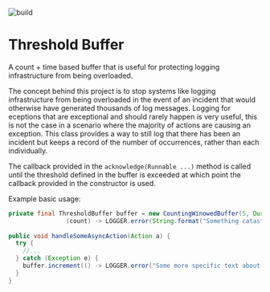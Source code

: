 ![build](https://github.com/JamesMcNee/CountingWindowedBuffer/workflows/build/badge.svg)

# Threshold Buffer
A count + time based buffer that is useful for protecting logging infrastructure from being overloaded.

The concept behind this project is to stop systems like logging infrastructure from being overloaded in the event of an incident that would otherwise have generated thousands of log messages. Logging for eceptions that are exceptional and should rarely happen is very useful, this is not the case in a scenario where the majority of actions are causing an exception. This class provides a way to still log that there has been an incident but keeps a record of the number of occurrences, rather than each individually.

The callback provided in the `acknowledge(Runnable ...)` method is called until the threshold defined in the buffer is exceeded at which point the callback provided in the constructor is used.

Example basic usage:
```java
private final ThresholdBuffer buffer = new CountingWinowedBuffer(5, Duration.ofMinutes(1),
                (count) -> LOGGER.error(String.format("Something catastrophic has happened %d times... This is a disaster!!", count)));
                
public void handleSomeAsyncAction(Action a) {
  try {
    //...
  } catch (Exception e) {
    buffer.increment(() -> LOGGER.error("Some more specific text about this particular error + the original exception", e));
  }
}
```
